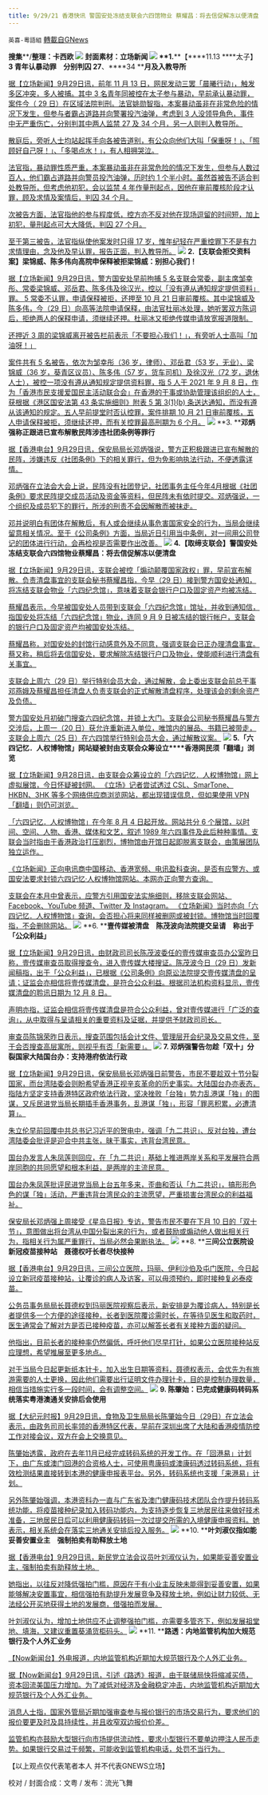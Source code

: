 ```yaml
---
title: 9/29/21 香港快讯 警国安处冻结支联会六四馆物业 蔡耀昌：将去信促解冻以便清盘
---
```

`英喜-粵語組` [轉載自GNews](https://gnews.org/zh-hans/1562846/)

**搜集****/****整理：卡西欧**
![](https://assets.gnews.org/wp-content/uploads/2021/09/1-140.jpg)
封面素材：立场新闻
![](https://assets.gnews.org/wp-content/uploads/2021/09/Screen-Shot-2021-09-29-at-9.39.41-AM.png)
**1.****【****11.13 ****太子】****3 ****青年认暴动罪　分别判囚**** 27****、****34 ****月及入教导所**

[据【立场新闻】9月29日讯，前年 11 月 13 日，网民发动三罢「晨曦行动」，触发多区冲突，多人被捕。其中 3 名青年同被控在太子参与暴动，早前承认暴动罪，案件今（ 29 日）在区域法院判刑。法官姚勋智指，本案暴动虽非在非常危险的情况下发生，但参与者霸占道路并向警署投汽油弹，考虑到 3 人没领导角色，事件中无严重伤亡，分别判其中两人监禁 27 及 34 个月，另一人则判入教导所。](https://www.thestandnews.com/court/1113-太子3-青年認暴動罪-分別判囚-2734-月及入教導所)

[散庭后，旁听人士均站起挥手向各被告道别，有公众向他们大叫「保重呀！」、「照顾好自己呀！」、「多喝点水！」，有人相拥哭泣。](https://www.thestandnews.com/court/1113-太子3-青年認暴動罪-分別判囚-2734-月及入教導所)

[法官指，暴动罪性质严重，本案暴动虽非在非常危险的情况下发生，但参与人数过百人，他们霸占道路并向警员投汽油弹，历时约 1 个半小时。虽然首被告不适合判处教导所，但考虑他初犯，会以监禁 4 年作量刑起点，因他在审前覆核阶段才认罪，顾及求情及案情后，判囚 34 个月。](https://www.thestandnews.com/court/1113-太子3-青年認暴動罪-分別判囚-2734-月及入教導所)

[次被告方面，法官指他的参与程度低，控方亦不反对他在现场逗留的时间短，加上初犯，量刑起点可大大降低，判囚 27 个月。](https://www.thestandnews.com/court/1113-太子3-青年認暴動罪-分別判囚-2734-月及入教導所)

[至于第三被告，法官指纵使他案发时只得 17 岁，惟年纪轻在严重控罪下不是有力求情理由，念及他及早认罪，报告正面，判入教导所。](https://www.thestandnews.com/court/1113-太子3-青年認暴動罪-分別判囚-2734-月及入教導所)
![](https://assets.gnews.org/wp-content/uploads/2021/09/Screen-Shot-2021-09-29-at-9.39.50-AM.png)
**2.****【支联会拒交资料案】梁锦威、陈多伟向高院申保释被拒****梁锦威：别担心我们！**

[据【立场新闻】9月29日讯，警方国安处早前拘捕 5 名支联会常委，副主席邹幸彤、常委梁锦威、邓岳君、陈多伟及徐汉光，控以「没有遵从通知规定提供资料」罪。 5 常委不认罪，申请保释被拒，还押至 10 月 21 日审前覆核。其中梁锦威及陈多伟，今（29 日）向高等法院申请保释，由法官杜丽冰处理，她听罢双方陈词后，拒绝两人的保释申请，须继续还押。杜丽冰又拒绝传媒申请放宽报道限制。](https://www.thestandnews.com/court/支聯會拒交資料案梁錦威陳多偉向高院申保釋被拒-梁錦威唔使擔心我哋)

[还押近 3 周的梁锦威离开被告栏前表示「不要担心我们！」，有旁听人士高叫「加油呀！」](https://www.thestandnews.com/court/支聯會拒交資料案梁錦威陳多偉向高院申保釋被拒-梁錦威唔使擔心我哋)

[案件共有 5 名被告，依次为邹幸彤（36 岁，律师）、邓岳君（53 岁，无业）、梁锦威（36 岁，葵青区议员）、陈多伟（57 岁，货车司机）及徐汉光（72 岁，退休人士），被控一项没有遵从通知规定提供资料罪，指 5 人于 2021 年 9 月 8 日，作为「香港市民支援爱国民主活动联合会」在香港的干事或协助管理该组织的人士，获根据《港区国安法第 43 条实施细则》附表 5 第 3(1)(b) 条送达通知，而没有遵从该通知的规定。五人早前提堂时否认控罪，案件排期 10 月 21 日审前覆核，五人申请保释被拒，须继续还押，而有关控罪最高刑期为 6 个月。](https://www.thestandnews.com/court/支聯會拒交資料案梁錦威陳多偉向高院申保釋被拒-梁錦威唔使擔心我哋)
![](https://assets.gnews.org/wp-content/uploads/2021/09/Screen-Shot-2021-09-29-at-9.39.58-AM.png)
**3. ****邓炳强称正跟进已宣布解散民阵涉违社团条例等罪行**

[据【香港电台】9月29日讯，保安局局长邓炳强说，警方正积极跟进已宣布解散的民阵，涉嫌违反《社团条例》下的相关罪行，但为免影响执法行动，不便透露详情。](https://news.rthk.hk/rthk/ch/component/k2/1612762-20210929.htm)

[邓炳强在立法会大会上说，民阵没有社团登记，社团事务主任今年4月根据《社团条例》要求民阵提交成员活动及资金等资料，但民阵未有依时提交。邓炳强说，一个组织及成员犯下的罪行，所涉的刑责不会因解散而被抹走。](https://news.rthk.hk/rthk/ch/component/k2/1612762-20210929.htm)

[邓并说明白有团体在解散后，有人或会继续从事危害国家安全的行为，当局会继续留意相关情况。至于《公司条例》方面，当局近日引用当中条例，对一间用公司登记的团体进行行动，会再检视是否需要作出改善。](https://news.rthk.hk/rthk/ch/component/k2/1612762-20210929.htm)
![](https://assets.gnews.org/wp-content/uploads/2021/09/Screen-Shot-2021-09-29-at-9.40.07-AM.png)
**4.****【取缔支联会】警国安处冻结支联会六四馆物业****蔡耀昌：将去信促解冻以便清盘**

[据【立场新闻】9月29日讯，支联会被控「煽动颠覆国家政权」罪，早前宣布解散。负责清盘事宜的支联会秘书蔡耀昌指，今早（29 日）接到警方国安处通知，将冻结支联会物业「六四纪念馆」，意味着支联会银行户口及固定资产均被冻结。](https://www.thestandnews.com/politics/警方國安處凍結支聯會六四館物業-蔡耀昌-將去信促解凍以便清盤)

[蔡耀昌表示，今早被国安处人员带到支联会「六四纪念馆」馆址，并收到通知信，指国安处将冻结「六四纪念馆」物业，连同 9 月 9 日被冻结的银行帐户，支联会的银行户口及固定资产均被国安处冻结。](https://www.thestandnews.com/politics/警方國安處凍結支聯會六四館物業-蔡耀昌-將去信促解凍以便清盤)

[蔡耀昌称，对国安处的封馆行动感意外及不同意，强调支联会已正办理清盘事宜。蔡又称，稍后将去信国安处，要求解除冻结银行户口及物业，使能顺利进行清盘有关事宜。](https://www.thestandnews.com/politics/警方國安處凍結支聯會六四館物業-蔡耀昌-將去信促解凍以便清盤)

[支联会上周六（29 日）举行特别会员大会，通过解散，会上委出支联会前总干事邓燕娥及蔡耀昌担任清盘人负责支联会的正式解散清盘程序，处理该会的剩余资产及负债。](https://www.thestandnews.com/politics/警方國安處凍結支聯會六四館物業-蔡耀昌-將去信促解凍以便清盤)

[警方国安处月初破门搜查六四纪念馆，并锁上大门。支联会公司秘书蔡耀昌与警方交涉后，上周一（20 日）获允许重新进入单位，唯馆内的展品、书籍已被带走，支联会上周六（25 日）在六四馆举行特别会员大会，通过解散议案。](https://www.thestandnews.com/politics/警方國安處凍結支聯會六四館物業-蔡耀昌-將去信促解凍以便清盤)
![](https://assets.gnews.org/wp-content/uploads/2021/09/Screen-Shot-2021-09-29-at-9.40.17-AM.png)
**5.****「六四记忆．人权博物馆」网站疑被封****由支联会众筹设立****香港网民须「翻墙」浏览**

[据【立场新闻】9月28日讯，由支联会众筹设立的「六四记忆．人权博物馆」网上虚拟展馆，今日怀疑被封网。 《立场》记者尝试透过 CSL、SmarTone、HKBN、3HK 等多个网络供应商浏览网站，都出现错误信息，但如果使用 VPN「翻墙」则仍可浏览。](https://www.thestandnews.com/politics/六四記憶人權博物館網站疑被封-由支聯會眾籌設立-香港網民須翻牆瀏覽)

[「六四记忆．人权博物馆」在今年 8 月 4 日起开放。网站共分 6 个展馆，以时间、空间、人物、香港、媒体和文艺，叙述 1989 年六四事件及此后种种事情。支联会当时指由于香港政治打压剧烈，博物馆由开馆日起即脱离支联会，由策展团队独立运作。](https://www.thestandnews.com/politics/六四記憶人權博物館網站疑被封-由支聯會眾籌設立-香港網民須翻牆瀏覽)

[《立场新闻》正向电讯商中国移动、香港宽频、电讯盈科查询，是否有应警方、或国安法要求封锁六四记忆·人权博物馆网站。本网亦正向警方查询。](https://www.thestandnews.com/politics/六四記憶人權博物館網站疑被封-由支聯會眾籌設立-香港網民須翻牆瀏覽)

[支联会在本月中曾表示，应警方引用国安法实施细则，移除支联会网站、Facebook、YouTube 频道、Twitter 及 Instagram。 《立场新闻》当时亦向「六四记忆．人权博物馆」查询，会否担心将来同样被删网或被封锁。博物馆当时回覆指，不会删除网站。](https://www.thestandnews.com/politics/六四記憶人權博物館網站疑被封-由支聯會眾籌設立-香港網民須翻牆瀏覽)
![](https://assets.gnews.org/wp-content/uploads/2021/09/Screen-Shot-2021-09-29-at-9.40.24-AM.png)
**6. ****壹传媒被清盘　陈茂波向法院提交呈请　称出于「公众利益」**

[据【立场新闻】9月29日讯，由财政司司长陈茂波委任的壹传媒审查员办公室昨日称，壹传媒审查员取得搜查令，进入壹传媒大楼搜证。陈茂波今日（29 日）发新闻稿指，出于「公众利益」，已根据《公司条例》向原讼法院提交壹传媒清盘的呈请；证监会亦相信将壹传媒清盘，是符合公众利益。根据司法机构资料显示，壹传媒清盘的聆讯日期为 12 月 8 日。](https://www.thestandnews.com/politics/壹傳媒被清盤-陳茂波向法院提交呈請-稱出於公眾利益)

[声明亦指，证监会相信将壹传媒清盘是符合公众利益，曾对壹传媒进行「广泛的查询」，从中取得与呈请相关的重要资料及证据，并提供予财政司司长。](https://www.thestandnews.com/politics/壹傳媒被清盤-陳茂波向法院提交呈請-稱出於公眾利益)

[审查员陈锦荣昨日表示，搜查范围包括会计文件、管理层开会纪录及交易文件，至于会否搜查高层寓所，则视乎有否「新需要」。](https://www.thestandnews.com/politics/壹傳媒被清盤-陳茂波向法院提交呈請-稱出於公眾利益)
![](https://assets.gnews.org/wp-content/uploads/2021/09/Screen-Shot-2021-09-29-at-9.40.34-AM.png)
**7. ****邓炳强警告勿趁「双十」分裂国家****大陆国台办：支持港府依法行政**

[据【立场新闻】9月29日讯，保安局局长邓炳强日前警告，市民不要趁双十节分裂国家，而台湾陆委会则盼希望香港正视辛亥革命的历史事实。大陆国台办亦表态，指陆方坚定支持香港特区政府依法行政，坚决挫败「台独」势力乱港谋「独」的图谋，又斥民进党当局长期插手香港事务，乱港谋「独」，形容「罪恶积累，必遭清算」。](https://www.thestandnews.com/politics/鄧炳強警告勿趁雙十分裂國家-大陸國台辦支持港府依法行政)

[朱立伦早前回覆中共总书记习近平的贺电中，强调「九二共识」、反对台独，遭台湾陆委会批评是迎合中共主张，昧于事实，违背台湾民意。](https://www.thestandnews.com/politics/鄧炳強警告勿趁雙十分裂國家-大陸國台辦支持港府依法行政)

[国台办发言人朱凤莲则回应，在「九二共识」基础上推进两岸关系和平发展符合两岸同胞的共同愿望和根本利益，是两岸的主流民意。](https://www.thestandnews.com/politics/鄧炳強警告勿趁雙十分裂國家-大陸國台辦支持港府依法行政)

[国台办朱凤莲批评民进党当局上台五年多来，歪曲和否认「九二共识」，搞形形色色的谋「独」活动，严重违背台湾民众的主流愿望，严重损害台湾民众的利益福祉。](https://www.thestandnews.com/politics/鄧炳強警告勿趁雙十分裂國家-大陸國台辦支持港府依法行政)

[保安局长邓炳强上周接受《星岛日报》专访，警告市民不要在下月 10 日的「双十节」，意图做出将台湾从中国分裂出来的行为，或者鼓励或煽动他人做出相关行为，指相关行为属严重罪行，当局必然会果断执法。](https://www.thestandnews.com/politics/鄧炳強警告勿趁雙十分裂國家-大陸國台辦支持港府依法行政)
![](https://assets.gnews.org/wp-content/uploads/2021/09/Screen-Shot-2021-09-29-at-9.40.43-AM.png)
**8. ****三间公立医院设新冠疫苗接种站　聂德权吁长者尽快接种**

[据【香港电台】9月29日讯，三间公立医院，玛丽、伊利沙伯及屯门医院，今日起设立新冠疫苗接种站，让覆诊的病人及访客，可以毋须预约，即时接种复必泰疫苗。](https://news.rthk.hk/rthk/ch/component/k2/1612752-20210929.htm)

[公务员事务局局长聂德权到玛丽医院视察后表示，新安排是为覆诊病人，特别是长者提供多一个方便的途径接种，长者到医院覆诊需时长，在等待见医生和取药时，医生通常会了解对方是否已接种疫苗，亦可以解答长者有关接种方面的疑问。](https://news.rthk.hk/rthk/ch/component/k2/1612752-20210929.htm)

[他指出，目前长者的接种率仍然偏低，呼吁他们尽早打针，如果公立医院接种站反应理想，希望推展至更多地点。](https://news.rthk.hk/rthk/ch/component/k2/1612752-20210929.htm)

[对于当局今日起更新纸本针卡，加入出生日期等资料，聂德权表示，会优先为有旅游需要的人士更换，因此他们需要出行证明文件办理针卡，目的是控制办理数量，相信当措施实行多一段时间，会有调整空间。](https://news.rthk.hk/rthk/ch/component/k2/1612752-20210929.htm)
![](https://assets.gnews.org/wp-content/uploads/2021/09/Screen-Shot-2021-09-29-at-9.40.52-AM.png)
**9. ****陈肇始：已完成健康码转码系统****落实粤港澳通关安排后会使用**

[据【大纪元时报】9月29日讯，食物及卫生局局长陈肇始今日（29日）在立法会表示，由政务司司长率领的香港特区代表，早前在深圳出席了大陆和香港疫情防控工作对接会议，双方在会上交换意见。](https://hk.epochtimes.com/news/2021-09-29/48327658)

[陈肇始透露，政府在去年11月已经完成转码系统的开发工作。在「回港易」计划下，由广东或澳门回港的合资格人士，可使用粤康码或澳康码透过转码系统，将有效检测结果直接转到本港的健康申报表平台。另外，转码系统也支援「来港易」计划。](https://hk.epochtimes.com/news/2021-09-29/48327658)

[另外陈肇始强调，本港资科办一直与广东省及澳门健康码技术团队合作提升转码系统功能，将疫苗接种纪录加入转码功能内，为支持逐步恢复三地居民往来做好技术准备，三地居民日后可以利用健康码转码一次过提交所需的入境健康申报资料。她表示，相关系统会在落实三地通关安排后投入服务。](https://hk.epochtimes.com/news/2021-09-29/48327658)
![](https://assets.gnews.org/wp-content/uploads/2021/09/Screen-Shot-2021-09-29-at-9.41.00-AM.png)
**10. ****叶刘淑仪指如能妥善安置业主　强制拍卖有助释放土地**

[据【香港电台】9月29日讯，新民党立法会议员叶刘淑仪认为，如果能妥善安置业主，强制拍卖有助释放土地。](https://news.rthk.hk/rthk/ch/component/k2/1612796-20210929.htm)

[她指出，以往反对降低强拍门槛，原因在于有小业主反映未能得到妥善安置，如果能够解决安置事宜，相信强拍有助提升发展竞争及释放土地，例如让财力较低、无法经公开买地获得土地的发展商，借强拍而发展。](https://news.rthk.hk/rthk/ch/component/k2/1612796-20210929.htm)

[叶刘淑仪认为，增加土地供应不止调整强拍门槛，亦需要多管齐下，例如发展祖堂地、填海，又建议重置葵涌货柜码头。](https://news.rthk.hk/rthk/ch/component/k2/1612796-20210929.htm)
![](https://assets.gnews.org/wp-content/uploads/2021/09/Screen-Shot-2021-09-29-at-9.41.08-AM.png)
**11. ****路透：内地监管机构加大规范银行及个人外汇业务**

[【Now新闻台】外电报道，内地监管机构近期加大规范银行及个人外汇业务。](https://news.now.com/home/finance/player?newsId=451517)

[据【Now新闻台】9月29日讯，引述《路透》报道，由于联储局快将缩减买债，资本回流美国压力增加。为了减低对经济及金融稳定冲击，内地监管机构近期加大规范银行及个人外汇业务。](https://news.now.com/home/finance/player?newsId=451517)

[消息人士指，国家外管局近期加强审查参与报价银行的市场交易行为，要求他们的报价要更及时及具持续性，并且收窄双边报价价差。](https://news.now.com/home/finance/player?newsId=451517)

[监管机构亦鼓励大型银行向市场提供流动性，要求小型银行不要单边押注人民币走势。如果银行交易过于频繁，可能收到监管机构电话，处罚不当行为。](https://news.now.com/home/finance/player?newsId=451517)

【以上观点仅代表笔者本人 并不代表GNEWS立场】

校对 / 封面合成：文粤 / 发布：流光飞舞
